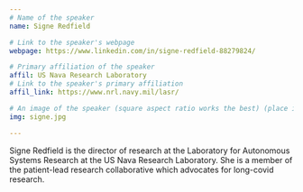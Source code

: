 ```yaml
---
# Name of the speaker
name: Signe Redfield

# Link to the speaker's webpage
webpage: https://www.linkedin.com/in/signe-redfield-88279824/

# Primary affiliation of the speaker
affil: US Nava Research Laboratory
# Link to the speaker's primary affiliation
affil_link: https://www.nrl.navy.mil/lasr/

# An image of the speaker (square aspect ratio works the best) (place in the `assets/img/speakers` directory)
img: signe.jpg

---
```


<!-- Whatever you write below will show up as the speaker's bio -->

Signe Redfield is the director of research at the Laboratory for Autonomous Systems Research at the US Nava Research Laboratory. She is a member of the patient-lead research collaborative which advocates for long-covid research.
